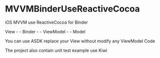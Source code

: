 # MVVMBinderUseReactiveCocoa
iOS MVVM use ReactiveCocoa for Binder



View - - Binder - - ViewModel - - Model

You can use ASDK replace your View without modify any ViewModel Code

The project also contain unit test example use Kiwi
